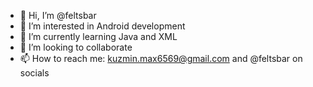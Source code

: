 - 👋 Hi, I’m @feltsbar
- 👀 I’m interested in Android development
- 🌱 I’m currently learning Java and XML 
- 💞️ I’m looking to collaborate
- 📫 How to reach me: kuzmin.max6569@gmail.com and @feltsbar on socials

<!---
feltsbar/feltsbar is a ✨ special ✨ repository because its `README.md` (this file) appears on your GitHub profile.
You can click the Preview link to take a look at your changes.
--->

